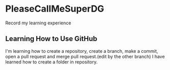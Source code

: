 # PleaseCallMeSuperDG

Record my learning experience

## Learning How to Use GitHub

I'm learning how to create a repository, create a branch, make a commit, open a pull request and merge pull request.(edit by the other branch)
I have learned how to create a folder in repository.
